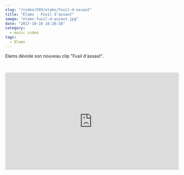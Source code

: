 ```yaml
--- 
slug: "/video/593/elams/fusil-d-assaut"
title: "Elams - Fusil d'assaut"
image: "elams-fusil-d-assaut.jpg"
date: "2017-10-19 16:20:58"
category:
  - music video
tags:
  - Elams
---
```

<p>Elams dévoile son nouveau clip "Fusil d'assaut".</p><br/><p><iframe width="560" height="315" src="https://www.youtube.com/embed/maeGNpl5W8I" frameborder="0" allowfullscreen></iframe></p>